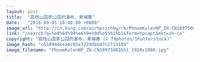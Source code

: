 ```yaml
---
layout: post
title:  "荔枝山国家公园的瀑布，柬埔寨"
date:   "2016-09-05 16:00:00 +0800"
image_url: "http://cn.bing.com/az/hprichbg/rb/PhnomKulenNP_ZH-CN10975081651_1920x1080.jpg"
link: "/search?q=%e8%8d%94%e6%9e%9d%e5%b1%b1&form=hpcapt&mkt=zh-cn"
copyright: "荔枝山国家公园的瀑布，柬埔寨 (© f9photos/Shutterstock)"
image_hash: "cb1894deea6c05e3229dbb47c2713189"
image_filename: "PhnomKulenNP_ZH-CN10975081651_1920x1080.jpg"
---
```

